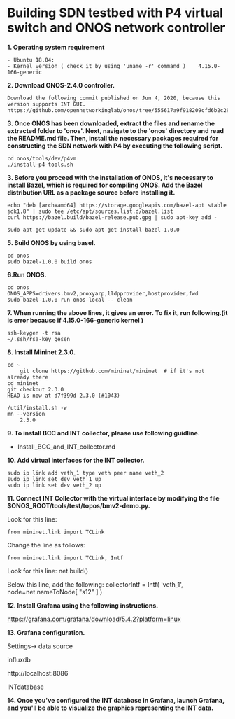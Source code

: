 # Building SDN testbed with P4 virtual switch and ONOS network controller

**1. Operating system requirement**

	- Ubuntu 18.04: 
	- Kernel version ( check it by using 'uname -r' command )    4.15.0-166-generic


**2. Download ONOS-2.4.0 controller.** 

 	Download the following commit published on Jun 4, 2020, because this version supports INT GUI. 
	https://github.com/opennetworkinglab/onos/tree/555617a9f918209cfd6b2c283d6a80638f83c17a
	
**3. Once ONOS has been downloaded, extract the files and rename the extracted folder to 'onos'. Next, navigate to the 'onos' directory and read the README.md file.  Then, install the necessary packages required for constructing the SDN network with P4 by executing the following script.**

	cd onos/tools/dev/p4vm
	./install-p4-tools.sh 

**3. Before you proceed with the installation of ONOS, it's necessary to install Bazel, which is required for compiling ONOS. Add the Bazel distribution URL as a package source before installing it.**

	echo "deb [arch=amd64] https://storage.googleapis.com/bazel-apt stable jdk1.8" | sudo tee /etc/apt/sources.list.d/bazel.list
	curl https://bazel.build/bazel-release.pub.gpg | sudo apt-key add -

	sudo apt-get update && sudo apt-get install bazel-1.0.0


**5. Build ONOS by using basel.** 

    
    cd onos
	sudo bazel-1.0.0 build onos
	
    

**6.Run ONOS.**

	cd onos
	ONOS_APPS=drivers.bmv2,proxyarp,lldpprovider,hostprovider,fwd 
	sudo bazel-1.0.0 run onos-local -- clean 

**7. When running the above lines, it gives an error. To fix it, run following.(it is error because if 4.15.0-166-generic kernel )**

	ssh-keygen -t rsa 
 	~/.ssh/rsa-key gesen 


**8. Install Mininet 2.3.0.**


	cd ~
        git clone https://github.com/mininet/mininet  # if it's not already there
	cd mininet
	git checkout 2.3.0
	HEAD is now at d7f399d 2.3.0 (#1043)

	/util/install.sh -w
	mn --version
		2.3.0

**9. To install BCC and INT collector, please use following guidline.** 

- Install_BCC_and_INT_collector.md


**10. Add virtual interfaces for the INT collector.**

	sudo ip link add veth_1 type veth peer name veth_2 
	sudo ip link set dev veth_1 up 
	sudo ip link set dev veth_2 up 

**11. Connect INT Collector with the virtual interface by modifying the file $ONOS_ROOT/tools/test/topos/bmv2-demo.py.**


Look for this line: 

	from mininet.link import TCLink
 
Change the line as follows:

	from mininet.link import TCLink, Intf
 

Look for this line: 
	net.build()

Below this line, add the following:
	collectorIntf = Intf( 'veth_1', node=net.nameToNode[ "s12" ] )

**12. Install Grafana using the following instructions.**

https://grafana.com/grafana/download/5.4.2?platform=linux

**13. Grafana configuration.** 

Settings-> data source 

influxdb 

http://localhost:8086  

INTdatabase

**14. Once you've configured the INT database in Grafana, launch Grafana, and you'll be able to visualize the graphics representing the INT data.**










